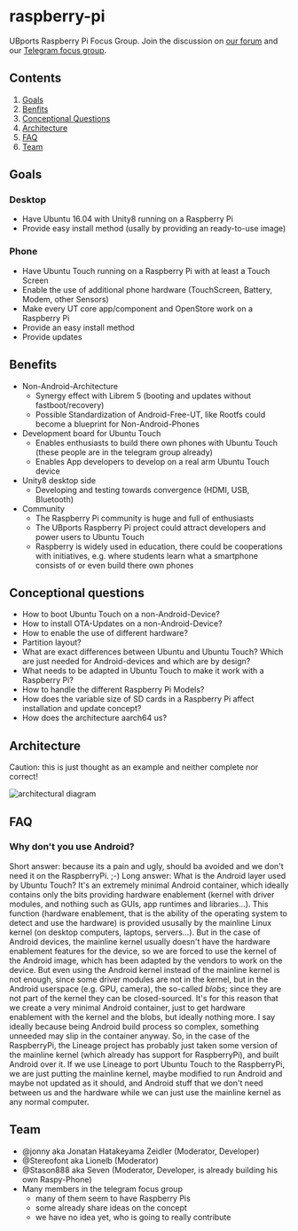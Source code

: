 # raspberry-pi
UBports Raspberry Pi Focus Group. Join the discussion on [our forum](https://forums.ubports.com/category/43/ut-for-raspberry-pi) and our [Telegram focus group](https://t.me/UBports_pi).

## Contents
1. [Goals](#goals)
2. [Benfits](#benefits)
3. [Conceptional Questions](#conceptional-questions)
4. [Architecture](#architecture)
5. [FAQ](#faq)
6. [Team](#team)

## Goals
### Desktop
* Have Ubuntu 16.04 with Unity8 running on a Raspberry Pi
* Provide easy install method (usally by providing an ready-to-use image)
### Phone
* Have Ubuntu Touch running on a Raspberry Pi with at least a Touch Screen
* Enable the use of additional phone hardware (TouchScreen, Battery, Modem, other
Sensors)
* Make every UT core app/component and OpenStore work on a Raspberry Pi
* Provide an easy install method
* Provide updates

## Benefits
* Non-Android-Architecture
  * Synergy effect with Librem 5 (booting and updates without fastboot/recovery)
  * Possible Standardization of Android-Free-UT, like Rootfs could become a blueprint for
Non-Android-Phones
* Development board for Ubuntu Touch
  * Enables enthusiasts to build there own phones with Ubuntu Touch (these people are in
the telegram group already)
  * Enables App developers to develop on a real arm Ubuntu Touch device
* Unity8 desktop side
  * Developing and testing towards convergence (HDMI, USB, Bluetooth)
* Community
  * The Raspberry Pi community is huge and full of enthusiasts
  * The UBports Raspberry Pi project could attract developers and power users to Ubuntu
Touch
  * Raspberry is widely used in education, there could be cooperations with initiatives, e.g.
where students learn what a smartphone consists of or even build there own phones

## Conceptional questions
* How to boot Ubuntu Touch on a non-Android-Device?
* How to install OTA-Updates on a non-Android-Device?
* How to enable the use of different hardware?
* Partition layout?
* What are exact differences between Ubuntu and Ubuntu Touch? Which are just needed for
Android-devices and which are by design?
* What needs to be adapted in Ubuntu Touch to make it work with a Raspberry Pi?
* How to handle the different Raspberry Pi Models?
* How does the variable size of SD cards in a Raspberry Pi affect installation and update
concept?
* How does the architecture aarch64 us? 

## Architecture

Caution: this is just thought as an example and neither complete nor correct!

![architectural diagram](https://g.gravizo.com/svg?%40startuml%0D%0A%0D%0Aframe%20apps%20%7B%0D%0A%5Bdialer%5D%0D%0A%5Bmessaging%5D%0D%0A%5BuNav%5D%0D%0A%7D%0D%0A%0D%0Aframe%20services%20%7B%0D%0A%5Bofono%5D%0D%0A%5Blocationd%5D%0D%0A%5Bmir%5D%20%20%0D%0A%7D%0D%0A%0D%0Aframe%20hardware%20%7B%0D%0A%5BSIM908%5D%0D%0A%5BPiHAT%5D%0D%0A%5BPiTFT%5D%0D%0A%7D%0D%0A%0D%0A%5Bdialer%5D%20..%3E%20%5Bofono%5D%20%3A%20dbus%0D%0A%5Bmessaging%5D%20..%3E%20%5Bofono%5D%20%3A%20dbus%0D%0A%5BuNav%5D%20..%3E%20%5Blocationd%5D%20%3A%20dbus%0D%0A%5Bofono%5D%20..%3E%20%5BSIM908%5D%20%3A%20UART%0D%0A%5Blocationd%5D%20..%3E%20%5BSIM908%5D%20%3A%20UART%0D%0A%5Bmir%5D%20..%3E%20%5BPiTFT%5D%20%3A%20SPI%2C%20GPIO%0D%0A%5Bmir%5D%20..%3E%20%5BPiHAT%5D%20%3A%20I2C%0D%0A%0D%0A%40enduml)
<!--
@startuml

frame apps {
[dialer]
[messaging]
[uNav]
}

frame services {
[ofono]
[locationd]
[mir]  
}

frame hardware {
[SIM908]
[PiHAT]
[PiTFT]
}

[dialer] ..> [ofono] : dbus
[messaging] ..> [ofono] : dbus
[uNav] ..> [locationd] : dbus
[ofono] ..> [SIM908] : UART
[locationd] ..> [SIM908] : UART
[mir] ..> [PiTFT] : SPI, GPIO
[mir] ..> [PiHAT] : I2C

@enduml
-->

## FAQ
### Why don't you use Android?
Short answer: because its a pain and ugly, should ba avoided and we don't need it on the RaspberryPi. ;-)
Long answer: What is the Android layer used by Ubuntu Touch? It's an extremely minimal Android container, which ideally contains only the bits providing hardware enablement (kernel with driver modules, and nothing such as GUIs, app runtimes and libraries...).
This function (hardware enablement, that is the ability of the operating system to detect and use the hardware) is provided ususally by the mainline Linux kernel (on desktop computers, laptops, servers...). But in the case of Android devices, the mainline kernel usually doesn't have the hardware enablement features for the device, so we are forced to use the kernel of the Android image, which has been adapted by the vendors to work on the device. But even using the Android kernel instead of the mainline kernel is not enough, since some driver modules are not in the kernel, but in the Android userspace (e.g. GPU, camera), the so-called *blobs*; since they are not part of the kernel they can be closed-sourced.
It's for this reason that we create a very minimal Android container, just to get hardware enablement with the kernel and the blobs, but ideally nothing more. I say ideally because being Android build process so complex, something unneeded may slip in the container anyway.
So, in the case of the RaspberryPi, the Lineage project has probably just taken some version of the mainline kernel (which already has support for RaspberryPi), and built Android over it. If we use Lineage to port Ubuntu Touch to the RaspberryPi, we are just putting the mainline kernel, maybe modified to run Android and maybe not updated as it should, and Android stuff that we don't need between us and the hardware while we can just use the mainline kernel as any normal computer.

## Team
* @jonny aka Jonatan Hatakeyama Zeidler (Moderator, Developer)
* @Stereofont aka Lionelb (Moderator)
* @Stason888 aka Seven (Moderator, Developer, is already building his own Raspy-Phone)
* Many members in the telegram focus group
  * many of them seem to have Raspberry Pis
  * some already share ideas on the concept
  * we have no idea yet, who is going to really contribute
